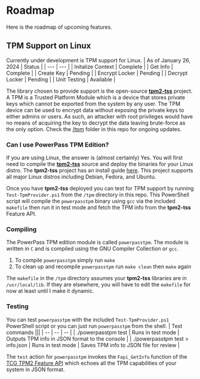 # Roadmap
Here is the roadmap of upcoming features.
## TPM Support on Linux
Currently under development is TPM support for Linux.
| As of January 26, 2024 | Status |
| --- | --- |
| Initalize Context | Complete |
| Get Info | Complete |
| Create Key | Pending |
| Encrypt Locker | Pending |
| Decrypt Locker | Pending |
| Unit Testing | Available |

The library chosen to provide support is the open-source **[tpm2-tss](https://github.com/tpm2-software/tpm2-tss)** project.
A TPM is a Trusted Platform Module which is a device that stores private keys which cannot be exported from the system by any user.
The TPM device can be used to encrypt data without exposing the private keys to either admins or users.
As such, an attacker with root privileges would have no means of acquiring the key to decrypt the data leaving brute-force as the only option.
Check the [/tpm](https://github.com/chopinrlz/powerpass/tree/main/tpm) folder in this repo for ongoing updates.
### Can I use PowerPass TPM Edition?
If you are using Linux, the answer is (almost certainly) Yes.
You will first need to compile the **[tpm2-tss](https://github.com/tpm2-software/tpm2-tss)** source and deploy the binaries for your Linux distro.
The **tpm2-tss** project has an install guide [here](https://github.com/tpm2-software/tpm2-tss/blob/master/INSTALL.md).
This project supports all major Linux distros including Debian, Fedora, and Ubuntu.

Once you have **tpm2-tss** deployed you can test for TPM support by running `Test-TpmProvider.ps1` from the `/tpm` directory in this repo.
This PowerShell script will compile the `powerpasstpm` binary using `gcc` via the included `makefile` then run it in test mode and fetch the TPM info from the **tpm2-tss** Feature API.
### Compiling
The PowerPass TPM edition module is called `powerpasstpm`.
The module is written in `C` and is compiled using the GNU Compiler Collection or `gcc`.

1. To compile `powerpasstpm` simply run `make`
2. To clean up and recompile `powerpasstpm` run `make clean` then `make` again

The `makefile` in the `/tpm` directory assumes your **tpm2-tss** libraries are in `/usr/local/lib`.
If they are elsewhere, you will have to edit the `makefile` for now at least until I make it dynamic.
### Testing
You can test `powerpasstpm` with the included `Test-TpmProvider.ps1` PowerShell script or you can just run `powerpasstpm` from the shell.
| Test commands |||
| -- | -- | -- |
| ./powerpasstpm test | Runs in test mode | Outputs TPM info in JSON format to the console |
| ./powerpasstpm test > info.json | Runs in test mode | Saves TPM info to JSON file for review |

The `test` action for `powerpasstpm` invokes the `Fapi_GetInfo` function of the [TCG TPM2 Feature API](https://trustedcomputinggroup.org/resource/tss-fapi/) which echoes all the TPM capabilities of your system in JSON format.